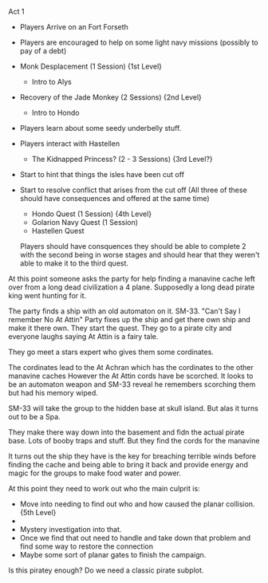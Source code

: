 Act 1

- Players Arrive on an Fort Forseth
- Players are encouraged to help on some light navy missions (possibly to pay of a debt)
- Monk Desplacement (1 Session) {1st Level}
	- Intro to Alys
- Recovery of the Jade Monkey (2 Sessions)  {2nd Level}
	- Intro to Hondo
- Players learn about some seedy underbelly stuff.
- Players interact with Hastellen
	- The Kidnapped Princess? (2 - 3 Sessions) {3rd Level?}
- Start to hint that things the isles have been cut off
- Start to resolve conflict that arises from the cut off (All three of these should have consequences and offered at the same time)
	- Hondo Quest (1 Session) {4th Level}
	- Golarion Navy Quest (1 Session)
	- Hastellen Quest

	Players should have consquences they should be able to complete 2 with the second being in worse stages and should hear that they weren't able to make it to the third quest.

At this point someone asks the party for help finding a manavine cache left over from a long dead civilization a 4 plane. Supposedly a long dead pirate king went hunting for it.

The party finds a ship with an old automaton on it. SM-33. "Can't Say I remember No At Attin"
Party fixes up the ship and get there own ship and make it there own. They start the quest. They go to a pirate city and everyone laughs saying At Attin is a fairy tale. 

They go meet a stars expert who gives them some cordinates.

The cordinates lead to the At Achran which has the cordinates to the other manavine caches However the At Attin cords have be scorched. It looks to be an automaton weapon and SM-33 reveal he remembers scorching them but had his memory wiped.

SM-33 will take the group to the hidden base at skull island.
But alas it turns out to be a Spa.

They make there way down into the basement and fidn the actual pirate base. Lots of booby traps and stuff. But they find the cords for the manavine

It turns out the ship they have is the key for breaching terrible winds before finding the cache and being able to bring it back and provide energy and magic for the groups to make food water and power.

At this point they need to work out who the main culprit is:





- Move into needing to find out who and how caused the planar collision. {5th Level}
- 
- Mystery investigation into that.
- Once we find that out need to handle and take down that problem and find some way to restore the connection
- Maybe some sort of planar gates to finish the campaign.


Is this piratey enough?
Do we need a classic pirate subplot.